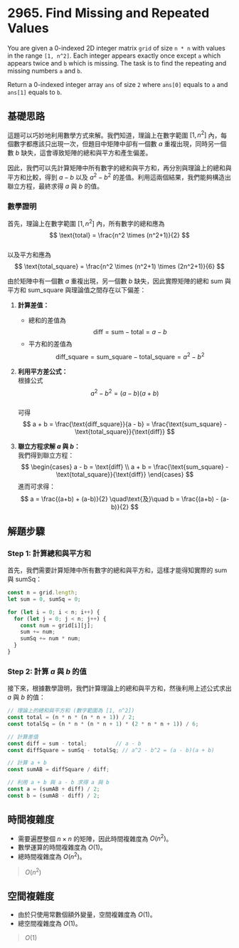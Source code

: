 # 2965. Find Missing and Repeated Values

You are given a 0-indexed 2D integer matrix `grid` of size `n * n` with values in the range `[1, n^2]`. 
Each integer appears exactly once except `a` which appears twice and `b` which is missing. 
The task is to find the repeating and missing numbers `a` and `b`.

Return a 0-indexed integer array `ans` of size `2` where `ans[0]` equals to `a` and `ans[1]` equals to `b`.

## 基礎思路

這題可以巧妙地利用數學方式來解。我們知道，理論上在數字範圍 $[1, n^2]$ 內，每個數字都應該只出現一次，但題目中矩陣中卻有一個數 $a$ 重複出現，同時另一個數 $b$ 缺失，這會導致矩陣的總和與平方和產生偏差。  

因此，我們可以先計算矩陣中所有數字的總和與平方和，再分別與理論上的總和與平方和比較，得到 $a-b$ 以及 $a^2-b^2$ 的差值。利用這兩個結果，我們能夠構造出聯立方程，最終求得 $a$ 與 $b$ 的值。

### 數學證明

首先，理論上在數字範圍 $[1, n^2]$ 內，所有數字的總和應為  
$$
\text{total} = \frac{n^2 \times (n^2+1)}{2}
$$  
以及平方和應為  
$$
\text{total_square} = \frac{n^2 \times (n^2+1) \times (2n^2+1)}{6}
$$

由於矩陣中有一個數 $a$ 重複出現，另一個數 $b$ 缺失，因此實際矩陣的總和 $\text{sum}$ 與平方和 $\text{sum_square}$ 與理論值之間存在以下偏差：

1. **計算差值：**
    - 總和的差值為  
      $$
      \text{diff} = \text{sum} - \text{total} = a - b
      $$
    - 平方和的差值為  
      $$
      \text{diff_square} = \text{sum_square} - \text{total_square} = a^2 - b^2
      $$

2. **利用平方差公式：**  
   根據公式  
   $$
   a^2 - b^2 = (a - b)(a + b)
   $$  
   可得  
   $$
   a + b = \frac{\text{diff_square}}{a - b} = \frac{\text{sum_square} - \text{total_square}}{\text{diff}}
   $$

3. **聯立方程求解 $a$ 與 $b$：**  
   我們得到聯立方程：
   $$
   \begin{cases}
   a - b = \text{diff} \\
   a + b = \frac{\text{sum_square} - \text{total_square}}{\text{diff}}
   \end{cases}
   $$
   進而可求得：
   $$
   a = \frac{(a+b) + (a-b)}{2} \quad\text{及}\quad b = \frac{(a+b) - (a-b)}{2}
   $$

## 解題步驟

### Step 1: 計算總和與平方和

首先，我們需要計算矩陣中所有數字的總和與平方和，這樣才能得知實際的 $\text{sum}$ 與 $\text{sumSq}$：

```typescript
const n = grid.length;
let sum = 0, sumSq = 0;

for (let i = 0; i < n; i++) {
  for (let j = 0; j < n; j++) {
    const num = grid[i][j];
    sum += num;
    sumSq += num * num;
  }
}
```

### Step 2: 計算 $a$ 與 $b$ 的值

接下來，根據數學證明，我們計算理論上的總和與平方和，然後利用上述公式求出 $a$ 與 $b$ 的值：

```typescript
// 理論上的總和與平方和 (數字範圍為 [1, n^2])
const total = (n * n * (n * n + 1)) / 2;
const totalSq = (n * n * (n * n + 1) * (2 * n * n + 1)) / 6;

// 計算差值
const diff = sum - total;         // a - b
const diffSquare = sumSq - totalSq; // a^2 - b^2 = (a - b)(a + b)

// 計算 a + b
const sumAB = diffSquare / diff;

// 利用 a + b 與 a - b 求得 a 與 b
const a = (sumAB + diff) / 2;
const b = (sumAB - diff) / 2;
```

## 時間複雜度

- 需要遍歷整個 $n \times n$ 的矩陣，因此時間複雜度為 $O(n^2)$。
- 數學運算的時間複雜度為 $O(1)$。
- 總時間複雜度為 $O(n^2)$。

> $O(n^2)$

## 空間複雜度

- 由於只使用常數個額外變量，空間複雜度為 $O(1)$。
- 總空間複雜度為 $O(1)$。

> $O(1)$
